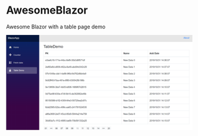 # AwesomeBlazor
Awesome Blazor with a table page demo
<div><img src="https://github.com/qiuhaotc/AwesomeBlazor/blob/master/Desc/Demo.png"/></div>
